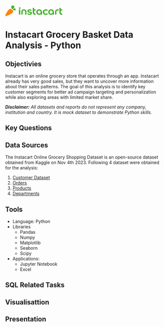 ![Instacart logo](https://github.com/jiniep/instacart-python/blob/62c64b8e4678a55317aac61839f460926822b740/01%20Project%20Managenent/instacart_logo.png)

# Instacart Grocery Basket Data Analysis - Python 

## Objectivies

Instacart is an online grocery store that operates through an app. Instacart already has very good sales, but they want to uncover more information about their sales patterns. The goal of this analysis is to identify key customer segments for better ad campaign targeting and personalization while also exploring areas with limited market share.

**_Disclaimer:_** *All datasets and reports do not represent any company, institution and country. It is mock dataset to demonstrate Python skills.*

## Key Questions

## Data Sources
The Instacart Online Grocery Shopping Dataset is an open-source dataset obtained from Kaggle on Nov 4th 2023. Following 4 dataset were obtained for the analysis:

1. [Customer Dataset](https://s3.amazonaws.com/coach-courses-us/public/courses/data-immersion/A4/A4_Data_Assets/customers.zip)
2. [Orders](https://s3.amazonaws.com/coach-courses-us/public/courses/data-immersion/A4/A4_Data_Assets/4.3_orders_products.zip)
3. [Products](https://s3.amazonaws.com/coach-courses-us/public/courses/data-immersion/A4/A4_Data_Assets/4.3_orders_products.zip)
4. [Departments](https://s3.amazonaws.com/coach-courses-us/public/courses/data-immersion/A4/A4_Data_Assets/4.4_departments.zip)

## Tools

- Language: Python
- Libraries
    - Pandas
    - Numpy
    - Matplotlib
    - Seaborn
    - Scipy
- Applications:
    - Jupyter Notebook
    - Excel


## SQL Related Tasks

## Visualisattion

## Presentation
